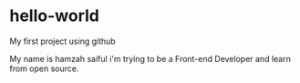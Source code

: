 # hello-world
My first project using github

My name is hamzah saiful 
i'm trying to be a Front-end Developer and learn from open source. 
